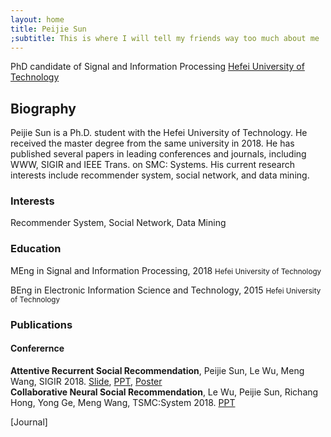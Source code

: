 ```yaml
---
layout: home
title: Peijie Sun
;subtitle: This is where I will tell my friends way too much about me
---
```

PhD candidate of Signal and Information Processing
[Hefei University of Technology](http://www.hfut.edu.cn)

## Biography
Peijie Sun is a Ph.D. student with the Hefei University of Technology. He received the master degree from the same university in 2018. He has published several papers in leading conferences and journals, including WWW, SIGIR and IEEE Trans. on SMC: Systems. His current research interests include recommender system, social network, and data mining.

### Interests
Recommender System, Social Network, Data Mining

### Education
MEng in Signal and Information Processing, 2018
<small>Hefei University of Technology</small>

BEng in Electronic Information Science and Technology, 2015
<small>Hefei University of Technology</small>

### Publications
#### Conferernce  
**Attentive Recurrent Social Recommendation**, Peijie Sun, Le Wu, Meng Wang, SIGIR 2018. [Slide](), [PPT](), [Poster]()  
**Collaborative Neural Social Recommendation**, Le Wu, Peijie Sun, Richang Hong, Yong Ge, Meng Wang, TSMC:System 2018. [PPT]()

[Journal]
